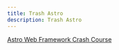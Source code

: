 ```yaml
---
title: Trash Astro
description: Trash Astro
---
```


[Astro Web Framework Crash Course](https://www.youtube.com/watch?v=e-hTm5VmofI)